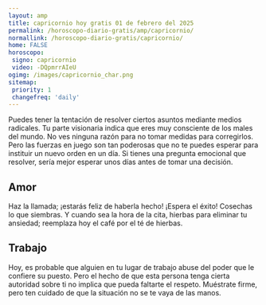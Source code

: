 ```yaml
---
layout: amp
title: capricornio hoy gratis 01 de febrero del 2025 
permalink: /horoscopo-diario-gratis/amp/capricornio/
normallink: /horoscopo-diario-gratis/capricornio/
home: FALSE
horoscopo:
 signo: capricornio
 video: -DQpmrrAIeU
ogimg: /images/capricornio_char.png
sitemap:
 priority: 1
 changefreq: 'daily'
---
```



Puedes tener la tentación de resolver ciertos asuntos mediante medios radicales. Tu parte visionaria indica que eres muy consciente de los males del mundo. No ves ninguna razón para no tomar medidas para corregirlos. Pero las fuerzas en juego son tan poderosas que no te puedes esperar para instituir un nuevo orden en un día. Si tienes una pregunta emocional que resolver, sería mejor esperar unos días antes de tomar una decisión.

## Amor

Haz la llamada; ¡estarás feliz de haberla hecho! ¡Espera el éxito! Cosechas lo que siembras. Y cuando sea la hora de la cita, hierbas para eliminar tu ansiedad; reemplaza hoy el café por el té de hierbas.

## Trabajo

Hoy, es probable que alguien en tu lugar de trabajo abuse del poder que le confiere su puesto. Pero el hecho de que esta persona tenga cierta autoridad sobre ti no implica que pueda faltarte el respeto. Muéstrate firme, pero ten cuidado de que la situación no se te vaya de las manos.